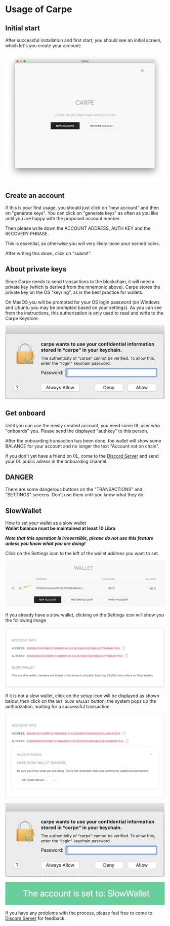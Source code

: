 # Usage of Carpe

## Initial start

After successful installation and first start, you should see an initial screen, which let's you create your account:

![screen01](./img/welcome-carpe.png)

## Create an account

If this is your first usage, you should just click on "new account" and then on "generate keys". You can click on "generate keys" as often as you like until you are happy with the proposed account number.

Then please write down the ACCOUNT ADDRESS, AUTH KEY and the RECOVERY PHRASE.

This is essential, as otherwise you will very likely loose your earned coins.

After writing this down, click on "submit".

## About private keys

Since Carpe needs to send transactions to the blockchain, it will need a private key (which is derived from the mnemonic above). Carpe stores the private key on the OS "keyring", as is the best practice for wallets.

On MacOS you will be prompted for your OS login password (on Windows and Ubuntu you may be prompted based on your settings). As you can see from the instructions, this authorization is only used to read and write to the Carpe Keystore.

![screen01](./img/keyring.png)

## Get onboard

Until you can use the newly created account, you need some 0L user who "onboards" you. Please send the displayed "authkey" to this person.

After the onboarding transaction has been done, the wallet will show some BALANCE for your account and no longer the text "Account not on chain".

If you don't yet have a friend on 0L, come to the [Discord Server](https://discord.gg/AzCp63pggW) and send your 0L public adress in the onboarding channel.

## DANGER

There are some dangerous buttons on the "TRANSACTIONS" and "SETTINGS" screens. Don't use them until you know what they do.

## SlowWallet
How to set your wallet as a slow wallet  
**Wallet balance must be maintained at least 10 Libra**

***Note that this operation is irreversible, please do not use this feature unless you know what you are doing!***

Click on the Settings icon to the left of the wallet address you want to set.

![screen01](./img/slowwallet-step-1.jpg)

If you already have a slow wallet, clicking on the Settings icon will show you the following image  

![screen3](./img/slowwallet-step-done.png)

If it is not a slow wallet, click on the setup icon will be displayed as shown below, then click on the `SET SLOW WALLET` button, the system pops up the authorization, waiting for a successful transaction    

![screen02](./img/slowwallet-step-2.jpg)

![screen01](./img/keyring.png)

![screen02](./img/slowwallet-step-success.png)

If you have any problems with the process, please feel free to come to [Discord Server](https://discord.gg/AzCp63pggW) for feedback. 


